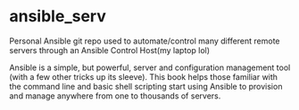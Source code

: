 # ansible_serv
Personal Ansible git repo used to automate/control many different remote servers through an Ansible Control Host(my laptop lol)

Ansible is a simple, but powerful, server and configuration management tool (with a few other tricks up its sleeve). This book helps those familiar with the command line and basic shell scripting start using Ansible to provision and manage anywhere from one to thousands of servers.
